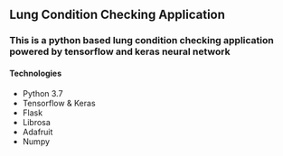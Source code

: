 ## Lung Condition Checking Application

### This is a python based lung condition checking application powered by tensorflow and keras neural network

#### Technologies 
* Python 3.7
* Tensorflow & Keras
* Flask
* Librosa
* Adafruit 
* Numpy
